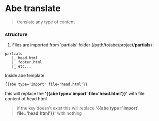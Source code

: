 # Abe translate

> translate any type of content

### structure

1. Files are imported from 'partials' folder (/path/to/abe/project/**partials**) :
```
partials
   |_ head.html
   |_ footer.html
   |_ etc...
```

Inside abe template

```html
{{abe type='import' file='head.html'}}
```

this will replace the **'{{abe type='import' file='head.html'}}'** with file content of head.html

> if the key doesn't exist this will replace **'{{abe type='import' file='head.html'}}'** with nothing
